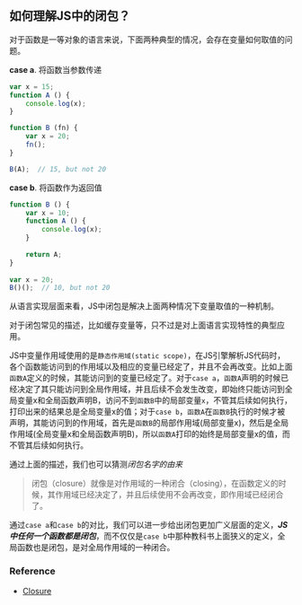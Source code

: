 ## 如何理解JS中的闭包？

对于函数是一等对象的语言来说，下面两种典型的情况，会存在变量如何取值的问题。

**case a**. 将函数当参数传递
```javascript
var x = 15;
function A () {
    console.log(x);
}

function B (fn) {
    var x = 20;
    fn();
}

B(A);  // 15, but not 20
```

**case b**. 将函数作为返回值
```javascript
function B () {
    var x = 10;
    function A () {
        console.log(x);
    }
    
    return A;
}
    
var x = 20;
B()();  // 10, but not 20
```

从语言实现层面来看，JS中闭包是解决上面两种情况下变量取值的一种机制。

对于闭包常见的描述，比如缓存变量等，只不过是对上面语言实现特性的典型应用。

JS中变量作用域使用的是`静态作用域(static scope)`，在JS引擎解析JS代码时，各个函数能访问到的作用域以及相应的变量已经定了，并且不会再改变。比如上面`函数A`定义的时候，其能访问到的变量已经定了。对于`case a`，`函数A`声明的时候已经决定了其只能访问到全局作用域，并且后续不会发生改变，即始终只能访问到全局变量x和全局函数声明B，访问不到`函数B`中的局部变量`x`，不管其后续如何执行，打印出来的结果总是全局变量x的值；对于`case b`，`函数A`在`函数B`执行的时候才被声明，其能访问到的作用域，首先是`函数B`的局部作用域(局部变量x)，然后是全局作用域(全局变量x和全局函数声明B)，所以`函数A`打印的始终是局部变量x的值，而不管其后续如何执行。

通过上面的描述，我们也可以猜测*闭包名字的由来*

> 闭包（closure）就像是对作用域的一种闭合（closing），在函数定义的时候，其作用域已经决定了，并且后续使用不会再改变，即作用域已经闭合了。

通过`case a`和`case b`的对比，我们可以进一步给出闭包更加广义层面的定义，***JS中任何一个函数都是闭包***，而不仅仅是`case b`中那种教科书上面狭义的定义，全局函数也是闭包，是对全局作用域的一种闭合。

### Reference
- [Closure](http://dmitrysoshnikov.com/ecmascript/chapter-6-closures/)
